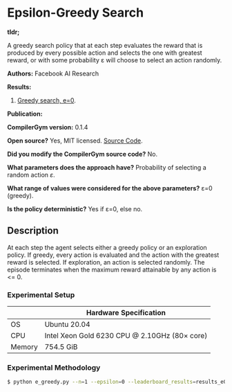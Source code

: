 # Epsilon-Greedy Search

**tldr;**

A greedy search policy that at each step evaluates the reward that is produced
by every possible action and selects the one with greatest reward, or with some
probability ε will choose to select an action randomly.

**Authors:**
Facebook AI Research

**Results:**
1. [Greedy search, e=0](results_e0.csv).

**Publication:**
<!-- TODO(cummins): Add CompilerGym citation when ready. -->

**CompilerGym version:**
0.1.4

**Open source?**
Yes, MIT licensed. [Source Code](e_greedy.py).

**Did you modify the CompilerGym source code?**
No.

**What parameters does the approach have?**
Probability of selecting a random action *ε*.

**What range of values were considered for the above parameters?**
ε=0 (greedy).

**Is the policy deterministic?**
Yes if ε=0, else no.

## Description

At each step the agent selects either a greedy policy or an exploration policy.
If greedy, every action is evaluated and the action with the greatest reward
is selected. If exploration, an action is selected randomly. The episode
terminates when the maximum reward attainable by any action is <= 0.


### Experimental Setup

|        | Hardware Specification                        |
| ------ | --------------------------------------------- |
| OS     | Ubuntu 20.04                                  |
| CPU    | Intel Xeon Gold 6230 CPU @ 2.10GHz (80× core) |
| Memory | 754.5 GiB                                     |

### Experimental Methodology

```sh
$ python e_greedy.py --n=1 --epsilon=0 --leaderboard_results=results_e0.csv
```
